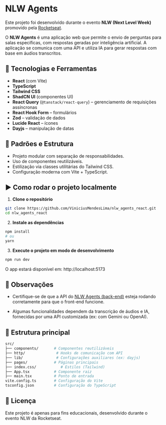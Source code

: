 # NLW Agents

Este projeto foi desenvolvido durante o evento **NLW (Next Level Week)** promovido pela [Rocketseat](https://www.rocketseat.com.br/).

O **NLW Agents** é uma aplicação web que permite o envio de perguntas para salas específicas, com respostas geradas por inteligência artificial. A aplicação se comunica com uma API e utiliza IA para gerar respostas com base em áudios transcritos.

## 🔧 Tecnologias e Ferramentas

- **React** (com Vite)
- **TypeScript**
- **Tailwind CSS**
- **ShadCN UI** (componentes UI)
- **React Query** (`@tanstack/react-query`) – gerenciamento de requisições assíncronas
- **React Hook Form** – formulários
- **Zod** – validação de dados
- **Lucide React** – ícones
- **Dayjs** – manipulação de datas

## 🧱 Padrões e Estrutura

- Projeto modular com separação de responsabilidades.
- Uso de componentes reutilizáveis.
- Estilização via classes utilitárias do Tailwind CSS.
- Configuração moderna com Vite + TypeScript.

## ▶️ Como rodar o projeto localmente

1. **Clone o repositório**
```bash
git clone https://github.com/ViniciusMendesLima/nlw_agents_react.git
cd nlw_agents_react
```

2. **Instale as dependências**
```bash
npm install
# ou
yarn
```

3. **Execute o projeto em modo de desenvolvimento**
```bash
npm run dev
```
O app estará disponível em: http://localhost:5173

## 🧪 Observações
- Certifique-se de que a API do [NLW Agents (back-end)](https://github.com/ViniciusMendesLima/nlw_agents) esteja rodando corretamente para que o front-end funcione.

- Algumas funcionalidades dependem da transcrição de áudios e IA, fornecidas por uma API customizada (ex: com Gemini ou OpenAI).
## 📁 Estrutura principal

```bash
src/
├── components/       # Componentes reutilizáveis
├── http/              # Hooks de comunicação com API
├── lib/               # Configurações auxiliares (ex: dayjs)
├── pages/            # Páginas principais
├── index.css/           # Estilos (Tailwind)
├── App.tsx           # Componente raiz
├── main.tsx          # Ponto de entrada
vite.config.ts        # Configuração do Vite
tsconfig.json         # Configuração do TypeScript
```


## 📄 Licença
Este projeto é apenas para fins educacionais, desenvolvido durante o evento NLW da Rocketseat.

